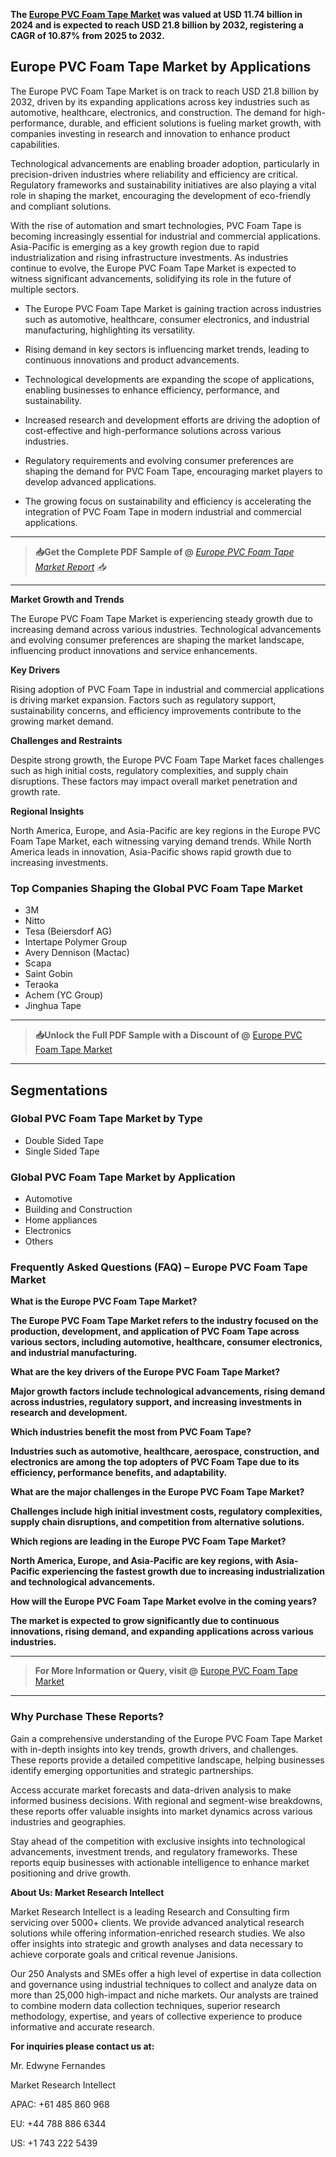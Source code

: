 <p><strong>The <a href="https://www.marketresearchintellect.com/download-sample/?rid=932193&amp;utm_source=Pulse-April-Europe&amp;utm_medium=852">Europe PVC Foam Tape Market</a> was valued at USD 11.74 billion in 2024 and is expected to reach USD 21.8 billion by 2032, registering a CAGR of 10.87% from 2025 to 2032.</strong></p><h2>Europe PVC Foam Tape Market by Applications&nbsp;</h2><p><p>The Europe PVC Foam Tape Market is on track to reach USD 21.8 billion by 2032, driven by its expanding applications across key industries such as automotive, healthcare, electronics, and construction. The demand for high-performance, durable, and efficient solutions is fueling market growth, with companies investing in research and innovation to enhance product capabilities.</p><p>Technological advancements are enabling broader adoption, particularly in precision-driven industries where reliability and efficiency are critical. Regulatory frameworks and sustainability initiatives are also playing a vital role in shaping the market, encouraging the development of eco-friendly and compliant solutions.</p><p>With the rise of automation and smart technologies, PVC Foam Tape is becoming increasingly essential for industrial and commercial applications. Asia-Pacific is emerging as a key growth region due to rapid industrialization and rising infrastructure investments. As industries continue to evolve, the Europe PVC Foam Tape Market is expected to witness significant advancements, solidifying its role in the future of multiple sectors.</p></p><ul><li><p>The Europe PVC Foam Tape Market is gaining traction across industries such as automotive, healthcare, consumer electronics, and industrial manufacturing, highlighting its versatility.</p></li><li><p>Rising demand in key sectors is influencing market trends, leading to continuous innovations and product advancements.</p></li><li><p>Technological developments are expanding the scope of applications, enabling businesses to enhance efficiency, performance, and sustainability.</p></li><li><p>Increased research and development efforts are driving the adoption of cost-effective and high-performance solutions across various industries.</p></li><li><p>Regulatory requirements and evolving consumer preferences are shaping the demand for PVC Foam Tape, encouraging market players to develop advanced applications.</p></li><li><p>The growing focus on sustainability and efficiency is accelerating the integration of PVC Foam Tape in modern industrial and commercial applications.</p></li></ul><hr /><blockquote><p><strong><span class="font-[700]">📥Get the Complete PDF Sample of @ </span></strong><em><span class="font-[700]"><a href="https://www.marketresearchintellect.com/download-sample/?rid=932193&amp;utm_source=Pulse-April-Europe&amp;utm_medium=852" target="_blank" data-tracking-control-name="article-ssr-frontend-pulse_little-text-block" data-tracking-will-navigate="" data-test-link="">Europe PVC Foam Tape Market Report</a>&nbsp;📥</span></em></p></blockquote><hr /><p class="" data-start="77" data-end="360"><strong data-start="77" data-end="105">Market Growth and Trends</strong></p><p class="" data-start="77" data-end="360">The Europe PVC Foam Tape Market is experiencing steady growth due to increasing demand across various industries. Technological advancements and evolving consumer preferences are shaping the market landscape, influencing product innovations and service enhancements.</p><p class="" data-start="362" data-end="606"><strong data-start="362" data-end="377">Key Drivers</strong></p><p class="" data-start="362" data-end="606">Rising adoption of PVC Foam Tape in industrial and commercial applications is driving market expansion. Factors such as regulatory support, sustainability concerns, and efficiency improvements contribute to the growing market demand.</p><p class="" data-start="608" data-end="849"><strong data-start="608" data-end="637">Challenges and Restraints</strong></p><p class="" data-start="608" data-end="849">Despite strong growth, the Europe PVC Foam Tape Market faces challenges such as high initial costs, regulatory complexities, and supply chain disruptions. These factors may impact overall market penetration and growth rate.</p><p class="" data-start="851" data-end="1095"><strong data-start="851" data-end="872">Regional Insights</strong></p><p class="" data-start="851" data-end="1095">North America, Europe, and Asia-Pacific are key regions in the Europe PVC Foam Tape Market, each witnessing varying demand trends. While North America leads in innovation, Asia-Pacific shows rapid growth due to increasing investments.</p><p><h3>Top Companies Shaping the Global PVC Foam Tape Market </h3><ul><li>3M</li><li>Nitto</li><li>Tesa (Beiersdorf AG)</li><li>Intertape Polymer Group</li><li>Avery Dennison (Mactac)</li><li>Scapa</li><li>Saint Gobin</li><li>Teraoka</li><li>Achem (YC Group)</li><li>Jinghua Tape</li></ul></p><hr /><blockquote><p><strong>📥Unlock the Full PDF Sample with a Discount of @</strong> <a href="https://www.marketresearchintellect.com/ask-for-discount/?rid=932193&amp;utm_source=Pulse-April-Europe&amp;utm_medium=852">Europe PVC Foam Tape Market</a></p></blockquote><hr /><p><h2>Segmentations</h2><h3>Global PVC Foam Tape Market by Type</h3><ul><li>Double Sided Tape</li><li>Single Sided Tape</li></ul><h3>Global PVC Foam Tape Market by Application</h3><ul><li>Automotive</li><li>Building and Construction</li><li>Home appliances</li><li>Electronics</li><li>Others</li></ul></p><h3><strong>Frequently Asked Questions (FAQ) &ndash; Europe PVC Foam Tape Market</strong></h3><p><strong>What is the Europe PVC Foam Tape Market?</strong></p><p><strong>The Europe PVC Foam Tape Market refers to the industry focused on the production, development, and application of PVC Foam Tape across various sectors, including automotive, healthcare, consumer electronics, and industrial manufacturing.</strong></p><p><strong>What are the key drivers of the Europe PVC Foam Tape Market?</strong></p><p><strong>Major growth factors include technological advancements, rising demand across industries, regulatory support, and increasing investments in research and development.</strong></p><p><strong>Which industries benefit the most from PVC Foam Tape?</strong></p><p><strong>Industries such as automotive, healthcare, aerospace, construction, and electronics are among the top adopters of PVC Foam Tape due to its efficiency, performance benefits, and adaptability.</strong></p><p><strong>What are the major challenges in the Europe PVC Foam Tape Market?</strong></p><p><strong>Challenges include high initial investment costs, regulatory complexities, supply chain disruptions, and competition from alternative solutions.</strong></p><p><strong>Which regions are leading in the Europe PVC Foam Tape Market?</strong></p><p><strong>North America, Europe, and Asia-Pacific are key regions, with Asia-Pacific experiencing the fastest growth due to increasing industrialization and technological advancements.</strong></p><p><strong>How will the Europe PVC Foam Tape Market evolve in the coming years?</strong></p><p><strong>The market is expected to grow significantly due to continuous innovations, rising demand, and expanding applications across various industries.</strong></p><hr /><blockquote><p><span class="font-[700]"><strong>For More Information or Query, visit&nbsp;@</strong>&nbsp;</span><span class="font-[700]"><a href="https://www.marketresearchintellect.com/product/global-pvc-foam-tape-market/?utm_source=Linkedin&utm_medium=852" target="_blank" data-tracking-control-name="article-ssr-frontend-pulse_little-text-block" data-tracking-will-navigate="" data-test-link="">Europe PVC Foam Tape Market</a></span></p></blockquote><hr /><h3><strong data-start="0" data-end="31">Why Purchase These Reports?</strong></h3><p class="" data-start="35" data-end="297">Gain a comprehensive understanding of the Europe PVC Foam Tape Market with in-depth insights into key trends, growth drivers, and challenges. These reports provide a detailed competitive landscape, helping businesses identify emerging opportunities and strategic partnerships.</p><p class="" data-start="299" data-end="540">Access accurate market forecasts and data-driven analysis to make informed business decisions. With regional and segment-wise breakdowns, these reports offer valuable insights into market dynamics across various industries and geographies.</p><p class="" data-start="542" data-end="784">Stay ahead of the competition with exclusive insights into technological advancements, investment trends, and regulatory frameworks. These reports equip businesses with actionable intelligence to enhance market positioning and drive growth.</p><p><strong><span class="font-[700]">About Us: Market Research Intellect</span></strong></p><p><span class="">Market Research Intellect is a leading Research and Consulting firm servicing over 5000+ clients. We provide advanced analytical research solutions while offering information-enriched research studies.&nbsp;</span>We also offer insights into strategic and growth analyses and data necessary to achieve corporate goals and critical revenue Janisions.</p><p><span class="">Our 250 Analysts and SMEs offer a high level of expertise in data collection and governance using industrial techniques to collect and analyze data on more than 25,000 high-impact and niche markets. Our analysts are trained to combine modern data collection techniques, superior research methodology, expertise, and years of collective experience to produce informative and accurate research.</span></p><p><strong>For inquiries please contact us at:</strong></p><p>Mr. Edwyne Fernandes</p><p>Market Research Intellect</p><p>APAC: +61 485 860 968</p><p>EU: +44 788 886 6344</p><p>US: +1 743 222 5439</p>